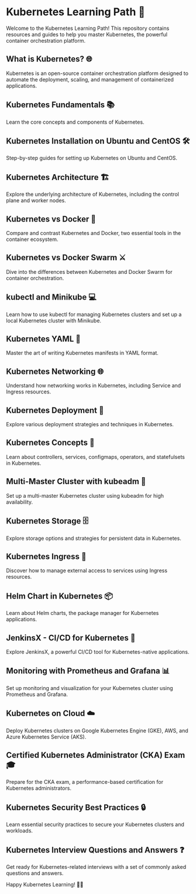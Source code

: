 # Kubernetes Learning Path 🚀

Welcome to the Kubernetes Learning Path! This repository contains resources and guides to help you master Kubernetes, the powerful container orchestration platform.

## What is Kubernetes? 🌐

Kubernetes is an open-source container orchestration platform designed to automate the deployment, scaling, and management of containerized applications.

## Kubernetes Fundamentals 📚

Learn the core concepts and components of Kubernetes.

## Kubernetes Installation on Ubuntu and CentOS 🛠️

Step-by-step guides for setting up Kubernetes on Ubuntu and CentOS.

## Kubernetes Architecture 🏗️

Explore the underlying architecture of Kubernetes, including the control plane and worker nodes.

## Kubernetes vs Docker 🐳

Compare and contrast Kubernetes and Docker, two essential tools in the container ecosystem.

## Kubernetes vs Docker Swarm ⚔️

Dive into the differences between Kubernetes and Docker Swarm for container orchestration.

## kubectl and Minikube 💻

Learn how to use kubectl for managing Kubernetes clusters and set up a local Kubernetes cluster with Minikube.

## Kubernetes YAML 🧾

Master the art of writing Kubernetes manifests in YAML format.

## Kubernetes Networking 🌐

Understand how networking works in Kubernetes, including Service and Ingress resources.

## Kubernetes Deployment 🚀

Explore various deployment strategies and techniques in Kubernetes.

## Kubernetes Concepts 🧠

Learn about controllers, services, configmaps, operators, and statefulsets in Kubernetes.

## Multi-Master Cluster with kubeadm 🌟

Set up a multi-master Kubernetes cluster using kubeadm for high availability.

## Kubernetes Storage 🗄️

Explore storage options and strategies for persistent data in Kubernetes.

## Kubernetes Ingress 🚪

Discover how to manage external access to services using Ingress resources.

## Helm Chart in Kubernetes 📦

Learn about Helm charts, the package manager for Kubernetes applications.

## JenkinsX - CI/CD for Kubernetes 🚢

Explore JenkinsX, a powerful CI/CD tool for Kubernetes-native applications.

## Monitoring with Prometheus and Grafana 📊

Set up monitoring and visualization for your Kubernetes cluster using Prometheus and Grafana.

## Kubernetes on Cloud ☁️

Deploy Kubernetes clusters on Google Kubernetes Engine (GKE), AWS, and Azure Kubernetes Service (AKS).

## Certified Kubernetes Administrator (CKA) Exam 🎓

Prepare for the CKA exam, a performance-based certification for Kubernetes administrators.

## Kubernetes Security Best Practices 🔒

Learn essential security practices to secure your Kubernetes clusters and workloads.

## Kubernetes Interview Questions and Answers ❓

Get ready for Kubernetes-related interviews with a set of commonly asked questions and answers.

Happy Kubernetes Learning! 🚢🐳
